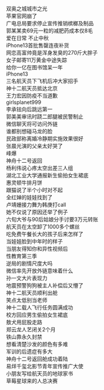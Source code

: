 双奥之城城市之光  
苹果官网崩了  
广电总局要求停止宣传推销槟榔及制品  
郭某某卖69元一粒的减肥药成本仅8毛  
爱在日常 不止中秋  
iPhone13首批售罄连夜补货  
网恋高富帅竟是浑身发臭的270斤大胖子  
女子邮寄11万黄金中途失踪  
给你一亿在图书馆呆一年  
iPhone13  
三名航天员下飞机后冲大家招手  
神十二航天员抵达北京  
王力宏因防疫不当道歉  
girlsplanet999  
李承铉向后跳远第一  
郭美美审讯时跷二郎腿被民警制止  
微信聊天将可访问外链  
谁都别想碰马龙的脸  
民政部称离婚冷静期实施效果很好  
张晨光演的父亲太好哭了  
峰爆  
神舟十二号返回  
杨利伟说心疼太空出差三人组  
湖北工业大学通报新生偷拍女生裙底  
惠灵顿牛排月饼  
跟猫说了半个小时对不起  
全红婵的娃娃找到了  
卢靖姗接力舞为韩庚打call  
她不仅说了原因还举了例子  
六旬大爷与90后姑娘分手讨要3万元转账  
航天员在太空卸了1000多个螺丝  
吃免费午餐长大的孩子后来怎样了  
当娃娃脸到中年时的样子  
当朋友得知你和异性视频后  
性教育第三季  
逆局的剧情尺度大吗  
微信率先开放外链意味着什么  
孙一文大片表现力  
地震预警狗狗被主人补偿后又懵了  
神十二航天员顺利出舱  
笑点太低别当老师  
神十二载人飞行任务圆满成功  
校方回应男生偷拍女生裙底  
敖犬用屁股走路  
郑云龙人艺闭关2个月  
铁山靠永久封禁  
想看清楚沙发的颜色有多难  
军训的后遗症有多大  
神舟十二号返回舱成功着陆  
易烊千玺北影节青年宣传推广大使  
小朋友写给航天员的地球家书  
草莓星球来的人总决赛  
